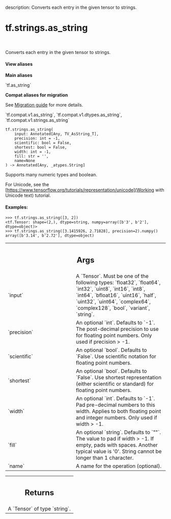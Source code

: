 description: Converts each entry in the given tensor to strings.

<div itemscope itemtype="http://developers.google.com/ReferenceObject">
<meta itemprop="name" content="tf.strings.as_string" />
<meta itemprop="path" content="Stable" />
</div>

# tf.strings.as_string

<!-- Insert buttons and diff -->

<table class="tfo-notebook-buttons tfo-api nocontent" align="left">

</table>



Converts each entry in the given tensor to strings.


<section class="expandable">
  <h4 class="showalways">View aliases</h4>
  <p>
<b>Main aliases</b>
<p>`tf.as_string`</p>

<b>Compat aliases for migration</b>
<p>See
<a href="https://www.tensorflow.org/guide/migrate">Migration guide</a> for
more details.</p>
<p>`tf.compat.v1.as_string`, `tf.compat.v1.dtypes.as_string`, `tf.compat.v1.strings.as_string`</p>
</p>
</section>

<pre class="devsite-click-to-copy prettyprint lang-py tfo-signature-link">
<code>tf.strings.as_string(
    input: Annotated[Any, TV_AsString_T],
    precision: int = -1,
    scientific: bool = False,
    shortest: bool = False,
    width: int = -1,
    fill: str = &#x27;&#x27;,
    name=None
) -> Annotated[Any, _atypes.String]
</code></pre>



<!-- Placeholder for "Used in" -->

Supports many numeric types and boolean.

For Unicode, see the
[https://www.tensorflow.org/tutorials/representation/unicode](Working with Unicode text)
tutorial.

#### Examples:



```
>>> tf.strings.as_string([3, 2])
<tf.Tensor: shape=(2,), dtype=string, numpy=array([b'3', b'2'], dtype=object)>
>>> tf.strings.as_string([3.1415926, 2.71828], precision=2).numpy()
array([b'3.14', b'2.72'], dtype=object)
```

<!-- Tabular view -->
 <table class="responsive fixed orange">
<colgroup><col width="214px"><col></colgroup>
<tr><th colspan="2"><h2 class="add-link">Args</h2></th></tr>

<tr>
<td>
`input`<a id="input"></a>
</td>
<td>
A `Tensor`. Must be one of the following types: `float32`, `float64`, `int32`, `uint8`, `int16`, `int8`, `int64`, `bfloat16`, `uint16`, `half`, `uint32`, `uint64`, `complex64`, `complex128`, `bool`, `variant`, `string`.
</td>
</tr><tr>
<td>
`precision`<a id="precision"></a>
</td>
<td>
An optional `int`. Defaults to `-1`.
The post-decimal precision to use for floating point numbers.
Only used if precision > -1.
</td>
</tr><tr>
<td>
`scientific`<a id="scientific"></a>
</td>
<td>
An optional `bool`. Defaults to `False`.
Use scientific notation for floating point numbers.
</td>
</tr><tr>
<td>
`shortest`<a id="shortest"></a>
</td>
<td>
An optional `bool`. Defaults to `False`.
Use shortest representation (either scientific or standard) for
floating point numbers.
</td>
</tr><tr>
<td>
`width`<a id="width"></a>
</td>
<td>
An optional `int`. Defaults to `-1`.
Pad pre-decimal numbers to this width.
Applies to both floating point and integer numbers.
Only used if width > -1.
</td>
</tr><tr>
<td>
`fill`<a id="fill"></a>
</td>
<td>
An optional `string`. Defaults to `""`.
The value to pad if width > -1.  If empty, pads with spaces.
Another typical value is '0'.  String cannot be longer than 1 character.
</td>
</tr><tr>
<td>
`name`<a id="name"></a>
</td>
<td>
A name for the operation (optional).
</td>
</tr>
</table>



<!-- Tabular view -->
 <table class="responsive fixed orange">
<colgroup><col width="214px"><col></colgroup>
<tr><th colspan="2"><h2 class="add-link">Returns</h2></th></tr>
<tr class="alt">
<td colspan="2">
A `Tensor` of type `string`.
</td>
</tr>

</table>

